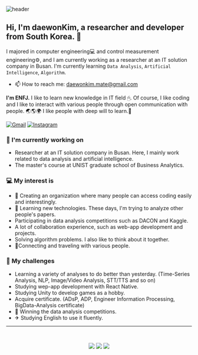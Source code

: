 ![header](https://capsule-render.vercel.app/api?type=waving&color=gradient&customColorList=1&height=300&section=header&text=DaewonKim&fontSize=90)

<!-- Greeting -->
## Hi, I'm daewonKim, a researcher and developer from South Korea. 🌈

<!--MyIntroduction -->
I majored in computer engineering💻 and control measurement engineering⚙, and I am currently working as a researcher at an IT solution company in Busan. I'm currently learning `Data Analysis`, `Artificial Intelligence`, `Algorithm`.
- 📫 How to reach me: daewonkim.mate@gmail.com

**I'm ENFJ.**
I like to learn new knowledge in IT field 🖱. Of course, I like coding and I like to interact with various people through open communication with people. 🌏🌎🌍 I like people with deep will to learn.💪

<!--Badge -->
[![Gmail](https://img.shields.io/badge/Gmail-D14836?style=for-the-badge&logo=gmail&logoColor=white)](mailto:daewonkim.mate@gmail.com)
[![Instagram](https://img.shields.io/badge/Instagram-E4405F?style=for-the-badge&logo=instagram&logoColor=white)](https://www.instagram.com/dae._.woooon/)

### 💼 **I'm currently working on**
* Researcher at an IT solution company in Busan. Here, I mainly work related to data analysis and artificial intelligence.
* The master's course at UNIST graduate school of Business Analytics.

### 💻 **My interest is**
* 🎈 Creating an organization where many people can access coding easily and interestingly.
* 🚀 Learning new technologies. These days, I'm trying to analyze other people's papers.
* Participating in data analysis competitions such as DACON and Kaggle.
* A lot of collaboration experience, such as web-app development and projects.
* Solving algorithm problems. I also like to think about it together.
* 🤝Connecting and traveling with various people.

### 👊 **My challenges**
* Learning a variety of analyses to do better than yesterday. (Time-Series Analysis, NLP, Image/Video Analysis, STT/TTS and so on)
* Studying wep-app development with React Native.
* Studying Unity to develop games as a hobby.
* Acquire certificate. (ADsP, ADP, Engineer Information Processing, BigData-Analysis certificate)
* 🎉 Winning the data analysis competitions.
* ✈ Studying English to use it fluently.

---

<br>

<p align="center">
    <img src="https://visitor-badge.laobi.icu/badge?page_id=happiness96.happiness96"/>
    <img src="https://hits.seeyoufarm.com/api/count/incr/badge.svg?url=https%3A%2F%2Fgithub.com%2Fhappiness96hit-counter&count_bg=%237EB3FF&title_bg=%23FFE5E5&icon=&icon_color=%23E7E7E7&title=hits&edge_flat=false"/>
    <img src="https://img.shields.io/github/followers/happiness96?style=social"/>
</p>
